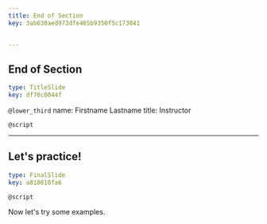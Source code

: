 ```yaml
---
title: End of Section
key: 3ab630aed973dfe465b9350f5c173041


---
```

## End of Section

```yaml
type: TitleSlide
key: df70c0044f
```

`@lower_third`
name: Firstname Lastname
title: Instructor

`@script`



---
## Let's practice!

```yaml
type: FinalSlide
key: a818618fa6
```

`@script`

Now let's try some examples.

